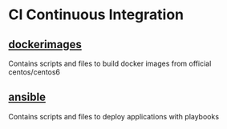 # CI Continuous Integration

## [dockerimages](dockerimages/README.md)
Contains scripts and files to build docker images from official centos/centos6

## [ansible](ansible/README.md)
Contains scripts and files to deploy applications with playbooks



